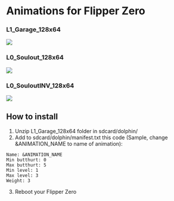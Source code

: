 # Animations for Flipper Zero
### L1_Garage_128x64
![](https://github.com/kainsamara/L1_Garage_128x64/blob/main/Preview/L1_Garage_128x64.gif)
### L0_Soulout_128x64
![](https://github.com/kainsamara/L1_Garage_128x64/blob/main/Preview/L0_Soulout_128x64.gif)
### L0_SouloutINV_128x64
![](https://github.com/kainsamara/L1_Garage_128x64/blob/main/Preview/L0_SouloutINV_128x64.gif)
## How to install
1) Unzip L1_Garage_128x64 folder in sdcard/dolphin/
2) Add to sdcard/dolphin/manifest.txt this code (Sample, change &ANIMATION_NAME to name of animation):
```
Name: &ANIMATION_NAME
Min butthurt: 0
Max butthurt: 5
Min level: 1
Max level: 3
Weight: 3
```
3) Reboot your Flipper Zero
